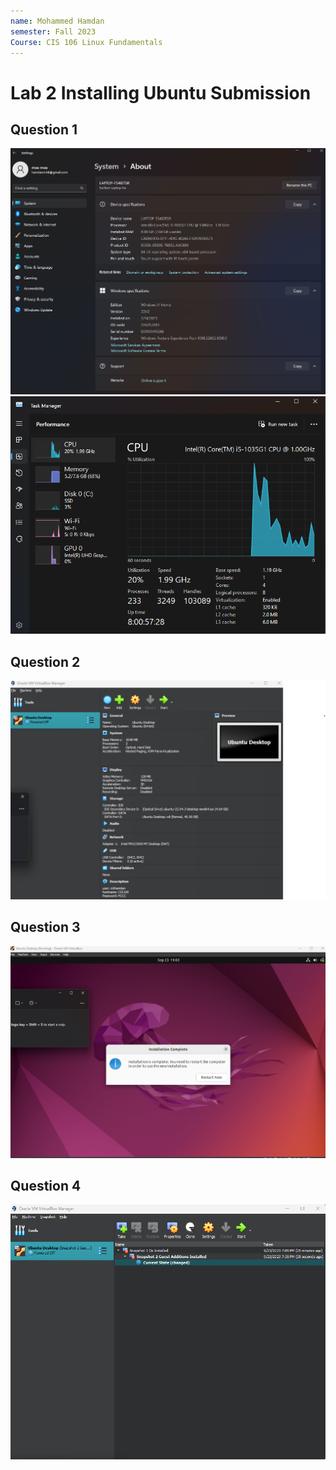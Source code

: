 ```yaml
---
name: Mohammed Hamdan
semester: Fall 2023
Course: CIS 106 Linux Fundamentals
---
```


# Lab 2 Installing Ubuntu Submission
## Question 1
![Q1.1](Computer%20Specifications.png)
![Q1.2](Virtualization(1).png)

## Question 2
![Q2](Virtual%20Machine%20Settings.png)

## Question 3
![Q3](Ubuntu.png)

## Question 4
![Q4](snapshot.png)
